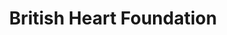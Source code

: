 ---
title: "British Heart Foundation"
url: /altrincham/british-heart-foundation/
shop: Gebrauchtwaren
---